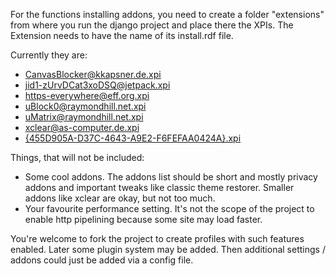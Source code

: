 For the functions installing addons, you need to create a folder "extensions" from where you run the django project and place there the XPIs.
The Extension needs to have the name of its install.rdf file.

Currently they are:

- [CanvasBlocker@kkapsner.de.xpi](https://addons.mozilla.org/en-US/firefox/addon/canvasblocker/)
- [jid1-zUrvDCat3xoDSQ@jetpack.xpi](https://addons.mozilla.org/de/firefox/addon/google-no-tracking-url/)
- [https-everywhere@eff.org.xpi](https://addons.mozilla.org/en-US/firefox/addon/https-everywhere/)
- [uBlock0@raymondhill.net.xpi](https://addons.mozilla.org/en-US/firefox/addon/ublock-origin/)
- [uMatrix@raymondhill.net.xpi](https://addons.mozilla.org/en-US/firefox/addon/umatrix/)
- [xclear@as-computer.de.xpi](https://addons.mozilla.org/en-US/firefox/addon/xclear/)
- [{455D905A-D37C-4643-A9E2-F6FEFAA0424A}.xpi](https://addons.mozilla.org/en-US/firefox/addon/refcontrol/)

Things, that will not be included:

- Some cool addons. The addons list should be short and mostly privacy addons and important tweaks like classic theme restorer. Smaller addons like xclear are okay, but not too much.
- Your favourite performance setting. It's not the scope of the project to enable http pipelining because some site may load faster.

You're welcome to fork the project to create profiles with such features enabled.
Later some plugin system may be added. Then additional settings / addons could just be added via a config file.

